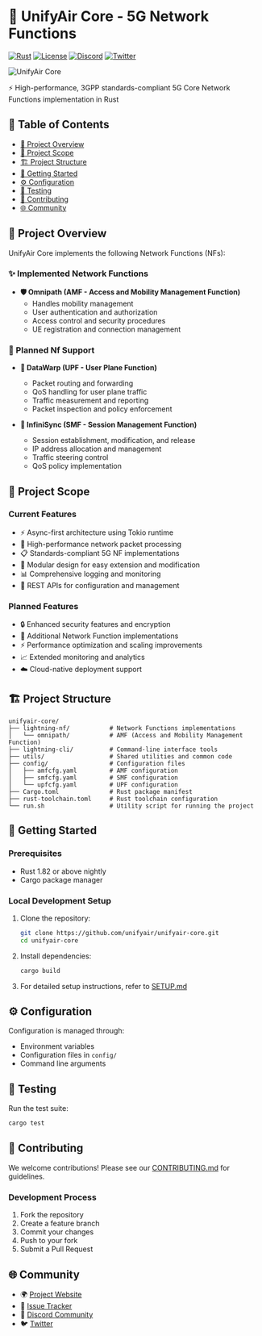 # 🚀 UnifyAir Core - 5G Network Functions

[![Rust](https://img.shields.io/badge/Rust-1.82+-orange.svg)](https://www.rust-lang.org)
[![License](https://img.shields.io/badge/License-AGPL--3.0-green.svg)](LICENSE)
[![Discord](https://img.shields.io/discord/1316430894445105283?color=7289da&label=Discord&logo=discord&logoColor=white)](https://discord.gg/yuJHdZ4vEF)
[![Twitter](https://img.shields.io/twitter/follow/unifyair?style=social)](https://x.com/unifyair)

<picture><img src="https://unifyair.io/assets/top_image.png" alt="UnifyAir Core"></picture>

⚡ High-performance, 3GPP standards-compliant 5G Core Network Functions implementation in Rust

## 📑 Table of Contents
- [🎯 Project Overview](#-project-overview)
- [💫 Project Scope](#-project-scope)
- [🏗️ Project Structure](#️-project-structure)
- [🚀 Getting Started](#-getting-started)
- [⚙️ Configuration](#-configuration)
- [🧪 Testing](#-testing)
- [🤝 Contributing](#-contributing)
- [🌐 Community](#-community)

## 🎯 Project Overview

UnifyAir Core implements the following Network Functions (NFs):

### ✨ Implemented Network Functions

* **🛡️ Omnipath (AMF - Access and Mobility Management Function)**
  * Handles mobility management
  * User authentication and authorization
  * Access control and security procedures
  * UE registration and connection management

### 🚀 Planned Nf Support
* **🌊 DataWarp (UPF - User Plane Function)**
  * Packet routing and forwarding
  * QoS handling for user plane traffic
  * Traffic measurement and reporting
  * Packet inspection and policy enforcement

* **🔄 InfiniSync (SMF - Session Management Function)**
  * Session establishment, modification, and release
  * IP address allocation and management
  * Traffic steering control
  * QoS policy implementation

## 💫 Project Scope

### Current Features
- ⚡ Async-first architecture using Tokio runtime
- 🚀 High-performance network packet processing
- 📋 Standards-compliant 5G NF implementations
- 🧩 Modular design for easy extension and modification
- 📊 Comprehensive logging and monitoring
- 🔌 REST APIs for configuration and management

### Planned Features
- 🔒 Enhanced security features and encryption
- 🔄 Additional Network Function implementations
- ⚡ Performance optimization and scaling improvements
- 📈 Extended monitoring and analytics
- ☁️ Cloud-native deployment support

## 🏗️ Project Structure
```
unifyair-core/
├── lightning-nf/           # Network Functions implementations
│   └── omnipath/           # AMF (Access and Mobility Management Function)
├── lightning-cli/          # Command-line interface tools
├── utils/                  # Shared utilities and common code
├── config/                 # Configuration files
│   ├── amfcfg.yaml         # AMF configuration
│   ├── smfcfg.yaml         # SMF configuration
│   └── upfcfg.yaml         # UPF configuration
├── Cargo.toml              # Rust package manifest
├── rust-toolchain.toml     # Rust toolchain configuration
└── run.sh                  # Utility script for running the project
```

## 🚀 Getting Started

### Prerequisites
- Rust 1.82 or above nightly
- Cargo package manager

### Local Development Setup
1. Clone the repository:
   ```bash
   git clone https://github.com/unifyair/unifyair-core.git
   cd unifyair-core
   ```

2. Install dependencies:
   ```bash
   cargo build
   ```

3. For detailed setup instructions, refer to [SETUP.md](SETUP.md)

## ⚙️ Configuration

Configuration is managed through:
- Environment variables
- Configuration files in `config/`
- Command line arguments

## 🧪 Testing

Run the test suite:
```bash
cargo test
```

## 🤝 Contributing

We welcome contributions! Please see our [CONTRIBUTING.md](CONTRIBUTING.md) for guidelines.

### Development Process
1. Fork the repository
2. Create a feature branch
3. Commit your changes
4. Push to your fork
5. Submit a Pull Request

## 🌐 Community

- 🌍 [Project Website](https://unifyair.io)
- 🐛 [Issue Tracker](https://github.com/UnifyAir/unifyair-core/issues)
- 💬 [Discord Community](https://discord.gg/yuJHdZ4vEF)
- 🐦 [Twitter](https://x.com/unifyair)
